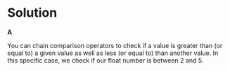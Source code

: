 # Solution

**A**

You can chain comparison operators to check if a value is greater than (or equal to) a given value as well as less (or equal to) than
another value. In this specific case, we check if our float number is between 2 and 5.
